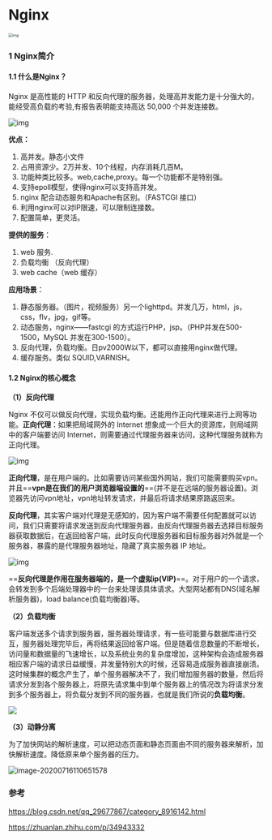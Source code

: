 # Nginx

<img src="https://pic2.zhimg.com/v2-e68d524210343613129267bd2cb75a0d_1440w.jpg?source=172ae18b" alt="img" style="zoom: 50%;" />



### 1 Nginx简介

#### 1.1 什么是Nginx？

Nginx 是高性能的 HTTP 和反向代理的服务器，处理高并发能力是十分强大的，能经受高负载的考验,有报告表明能支持高达 50,000 个并发连接数。

![img](https://picb.zhimg.com/80/v2-e1826bab1d07df8e97d61aa809b94a10_720w.jpg)

**优点：**

1. 高并发。静态小文件
2. 占用资源少。2万并发、10个线程，内存消耗几百M。
3. 功能种类比较多。web,cache,proxy。每一个功能都不是特别强。
4. 支持epoll模型，使得nginx可以支持高并发。
5. nginx 配合动态服务和Apache有区别。（FASTCGI 接口）
6. 利用nginx可以对IP限速，可以限制连接数。
7. 配置简单，更灵活。

**提供的服务**：

1. web 服务.
2. 负载均衡 （反向代理）
3. web cache（web 缓存）

**应用场景**：

1. 静态服务器。（图片，视频服务）另一个lighttpd。并发几万，html，js，css，flv，jpg，gif等。
2. 动态服务，nginx——fastcgi 的方式运行PHP，jsp。（PHP并发在500-1500，MySQL 并发在300-1500）。
3. 反向代理，负载均衡。日pv2000W以下，都可以直接用nginx做代理。
4. 缓存服务。类似 SQUID,VARNISH。

#### 1.2 Nginx的核心概念

**（1）反向代理**

Nginx 不仅可以做反向代理，实现负载均衡。还能用作正向代理来进行上网等功能。**正向代理**：如果把局域网外的 Internet 想象成一个巨大的资源库，则局域网中的客户端要访问 Internet，则需要通过代理服务器来访问，这种代理服务就称为正向代理。

![img](https://pic4.zhimg.com/80/v2-c8ac111c267ae0745f984e326ef0c47f_720w.jpg)

**正向代理**，是在用户端的。比如需要访问某些国外网站，我们可能需要购买vpn。并且==**vpn是在我们的用户浏览器端设置的**==(并不是在远端的服务器设置)。浏览器先访问vpn地址，vpn地址转发请求，并最后将请求结果原路返回来。

**反向代理**，其实客户端对代理是无感知的，因为客户端不需要任何配置就可以访问，我们只需要将请求发送到反向代理服务器，由反向代理服务器去选择目标服务器获取数据后，在返回给客户端，此时反向代理服务器和目标服务器对外就是一个服务器，暴露的是代理服务器地址，隐藏了真实服务器 IP 地址。

![img](https://pic2.zhimg.com/80/v2-4787a512240b238ebf928cd0651e1d99_720w.jpg)

==**反向代理是作用在服务器端的，是一个虚拟ip(VIP)**==。对于用户的一个请求，会转发到多个后端处理器中的一台来处理该具体请求。大型网站都有DNS(域名解析服务器)，load balance(负载均衡器)等。

**（2）负载均衡**

客户端发送多个请求到服务器，服务器处理请求，有一些可能要与数据库进行交互，服务器处理完毕后，再将结果返回给客户端。但是随着信息数量的不断增长，访问量和数据量的飞速增长，以及系统业务的复杂度增加，这种架构会造成服务器相应客户端的请求日益缓慢，并发量特别大的时候，还容易造成服务器直接崩溃。这时候集群的概念产生了，单个服务器解决不了，我们增加服务器的数量，然后将请求分发到各个服务器上，将原先请求集中到单个服务器上的情况改为将请求分发到多个服务器上，将负载分发到不同的服务器，也就是我们所说的**负载均衡**。

![](https://cdn.jsdelivr.net/gh/cuteSoul/imgbed/img/image-20200716110517866.png)



**（3）动静分离**

为了加快网站的解析速度，可以把动态页面和静态页面由不同的服务器来解析，加快解析速度。降低原来单个服务器的压力。

![image-20200716110651578](https://cdn.jsdelivr.net/gh/cuteSoul/imgbed/img/image-20200716110651578.png)







### 参考
https://blog.csdn.net/qq_29677867/category_8916142.html

https://zhuanlan.zhihu.com/p/34943332


